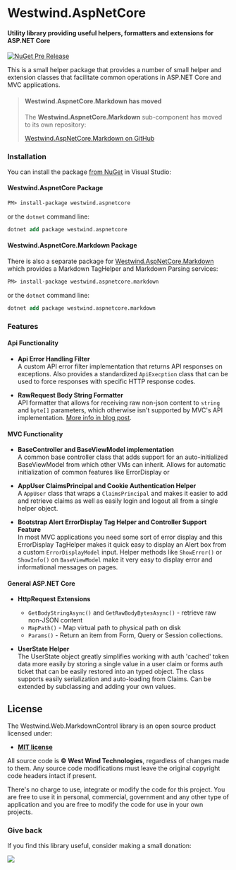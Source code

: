 # Westwind.AspNetCore
#### Utility library providing useful helpers, formatters and extensions for ASP.NET Core

[![NuGet Pre Release](https://img.shields.io/nuget/vpre/westwind.aspnetcore.svg)](https://www.nuget.org/packages?q=Westwind.aspnetcore)

This is a small helper package that provides a number of small helper and extension classes that facilitate common operations in ASP.NET Core and MVC applications.

> #### Westwind.AspnetCore.Markdown has moved
> The **Westwind.AspnetCore.Markdown** sub-component has moved to its own repository:
> 
> [Westwind.AspNetCore.Markdown on GitHub](https://github.com/RickStrahl/Westwind.AspNetCore.Markdown)


### Installation
You can install the package [from NuGet](https://www.nuget.org/packages/Westwind.AspNetCore/) in Visual Studio:

#### Westwind.AspnetCore Package

```ps
PM> install-package westwind.aspnetcore
```

or the `dotnet` command line:

```ps
dotnet add package westwind.aspnetcore
```

#### Westwind.AspnetCore.Markdown Package
There is also a separate package for [Westwind.AspNetCore.Markdown](https://www.nuget.org/packages/Westwind.AspNetCore.Markdown) which provides a Markdown TagHelper and Markdown Parsing services:

```ps
PM> install-package westwind.aspnetcore.markdown
```

or the `dotnet` command line:

```ps
dotnet add package westwind.aspnetcore.markdown
```

### Features

#### Api Functionality

* **Api Error Handling Filter**  
A custom API error filter implementation that returns API responses on exceptions. Also provides a standardized `ApiExecption` class that can be used to force responses with specific HTTP response codes.

* **RawRequest Body String Formatter**   
API formatter that allows for receiving raw non-json content to `string` and `byte[]` parameters, which otherwise isn't supported by MVC's API implementation. [More info in blog post](https://weblog.west-wind.com/posts/2017/Sep/14/Accepting-Raw-Request-Body-Content-in-ASPNET-Core-API-Controllers).

#### MVC Functionality

* **BaseController and BaseViewModel implementation**  
A common base controller class that adds support for an auto-initialized BaseViewModel from which other VMs can inherit. Allows for automatic initialization of common features like ErrorDisplay or 

* **AppUser ClaimsPrincipal and Cookie Authentication Helper**  
A `AppUser` class that wraps a `ClaimsPrincipal` and makes it easier to add and retrieve claims as well as easily login and logout all from a single helper object.

* **Bootstrap Alert ErrorDisplay Tag Helper and Controller Support Feature**  
In most MVC applications you need some sort of error display and this ErrorDisplay TagHelper makes it quick easy to display an Alert box from a custom `ErrorDisplayModel` input. Helper methods like `ShowError()` or `ShowInfo()` on `BaseViewModel` make it very easy to display error and informational messages on pages.

#### General ASP.NET Core

* **HttpRequest Extensions**  
    * `GetBodyStringAsync()` and `GetRawBodyBytesAsync()`  - retrieve raw non-JSON content
    * `MapPath()` - Map virtual path to physical path on disk
    * `Params()` - Return an item from Form, Query or Session collections.

* **UserState Helper**  
The UserState object greatly simplifies working with auth 'cached' token data more easily by storing a single value in a user claim or forms auth ticket that can be easily restored into an typed object. The class supports easily serialization and auto-loading from Claims. Can be extended by subclassing and adding your own values. 


## License
The Westwind.Web.MarkdownControl library is an open source product licensed under:

* **[MIT license](http://opensource.org/licenses/MIT)**

All source code is **&copy; West Wind Technologies**, regardless of changes made to them. Any source code modifications must leave the original copyright code headers intact if present.

There's no charge to use, integrate or modify the code for this project. You are free to use it in personal, commercial, government and any other type of application and you are free to modify the code for use in your own projects.

### Give back
If you find this library useful, consider making a small donation:

<a href="https://www.paypal.com/cgi-bin/webscr?cmd=_s-xclick&hosted_button_id=BA3NHHFHTMXD8" 
    title="Find this library useful? Consider making a small donation." alt="Make Donation" style="text-decoration: none;">
	<img src="https://weblog.west-wind.com/images/donation.png" />
</a>